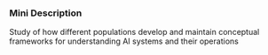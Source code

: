 ### Mini Description

Study of how different populations develop and maintain conceptual frameworks for understanding AI systems and their operations
